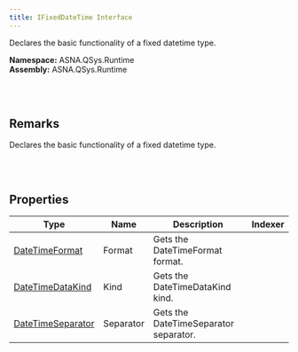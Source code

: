 ```yaml
---
title: IFixedDateTime Interface
---
```


Declares the basic functionality of a fixed datetime type.

**Namespace:** ASNA.QSys.Runtime <br/>
**Assembly:** ASNA.QSys.Runtime

<br>
<br>

## Remarks

Declares the basic functionality of a fixed datetime type.

[//]: # ($$TODO: Complete the Remarks section.)

<br>
<br>

## Properties

| Type | Name | Description | Indexer
| --- | --- | --- | --- 
| [DateTimeFormat](/reference/datagate-client/date-time-format-enumeration.html) | Format | Gets the DateTimeFormat format. | 
| [DateTimeDataKind](/reference/asna-qsys-runtime/classes/date-time-data-kind.html) | Kind | Gets the DateTimeDataKind kind. | 
| [DateTimeSeparator](/reference/asna-qsys-runtime/classes/date-time-separator.html) | Separator | Gets the DateTimeSeparator separator. | 

<br>
<br>

